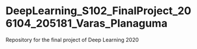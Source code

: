 # DeepLearning_S102_FinalProject_206104_205181_Varas_Planaguma
Repository for the final project of Deep Learning 2020
